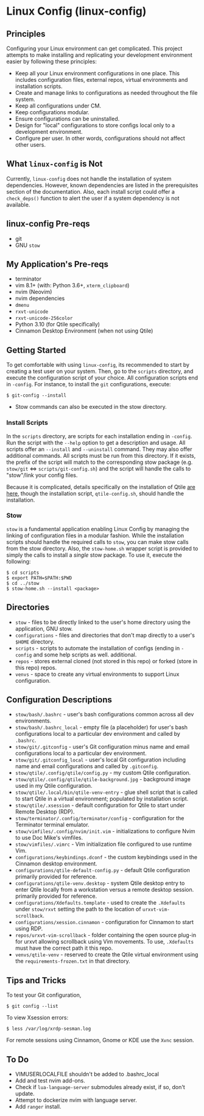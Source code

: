 # Linux Config (linux-config)

## Principles

Configuring your Linux environment can get complicated. This project attempts to
make installing and replicating your development environment easier by following
these principles:
* Keep all your Linux environment configurations in one place. This includes
  configuration files, external repos, virtual environments and installation
  scripts. 
* Create and manage links to configurations as needed throughout the file
  system.
* Keep all configurations under CM.
* Keep configurations modular. 
* Ensure configurations can be uninstalled.
* Design for "local" configurations to store configs local only to a development
  environment.
* Configure per user. In other words, configurations should not affect other
  users.

## What `linux-config` is Not

Currently, `linux-config` does not handle the installation of system
dependencies. However, known dependencies are listed in the prerequisites
section of the documentation. Also, each install script could offer a
`check_deps()` function to alert the user if a system dependency is not
available.

## linux-config Pre-reqs

* git
* GNU `stow`


## My Application's Pre-reqs
* terminator
* vim 8.1+ (with: Python 3.6+, `xterm_clipboard`)
* nvim (Neovim)
* nvim dependencies
* `dmenu`
* `rxvt-unicode`
* `rxvt-unicode-256color`
* Python 3.10 (for Qtile specifically)
* Cinnamon Desktop Environment (when not using Qtile)

## Getting Started

To get comfortable with using `linux-config`, its recommended to start by
creating a test user on your system. Then, go to the `scripts` directory, and
execute the configuration script of your choice. All configuration scripts end
in `-config`. For instance, to install the `git` configurations, execute:
```
$ git-config --install
```

* Stow commands can also be executed in the stow directory.

### Install Scripts

In the `scripts` directory, are scripts for each installation ending in
`-config`. Run the script with the `--help` option to get a description and
usage. All scripts offer an `--install` and `--uninstall` command. They may also
offer additional commands. All scripts must be run from this directory. If it
exists, the prefix of the script will match
to the corresponding stow package (e.g. `stow/git` <=> `scripts/git-config.sh`)
and the script will handle the calls to "stow"/link your config files.

Because it is complicated, details specifically on the installation of Qtile
[are here](QTILE.md), though the installation script, `qtile-config.sh`, should
handle the installation.

### Stow

`stow` is a fundamental application enabling Linux Config by managing the
linking of configuration files in a modular fashion. While the installation
scripts should handle the required calls to `stow`, you can make stow calls from
the stow directory. Also, the `stow-home.sh` wrapper script is provided to
simply the calls to install a *single* stow package. To use it, execute the
following:
```
$ cd scripts
$ export PATH=$PATH:$PWD
$ cd ../stow
$ stow-home.sh --install <package>
```

## Directories

* `stow` - files to be directly linked to the user's home directory using the
  application, GNU stow.
* `configurations` - files and directories that don't map directly to a user's
  `$HOME` directory.
* `scripts` - scripts to automate the installation of configs (ending in
  `-config` and some help scripts as well.
  additional.
* `repos` - stores external cloned (not stored in this repo) or forked (store in
  this repo) repos.
* `venvs` - space to create any virtual environments to support Linux
  configuration.
  
## Configuration Descriptions

* `stow/bash/.bashrc` - user's bash configurations common across all dev
  environments. 
* `stow/bash/.bashrc_local` - empty file (a placeholder) for user's bash
  configurations local to a particular dev environment and called by `.bashrc`. 
* `stow/git/.gitconfig` - user's Git configuration minus name and email
  configurations local to a particular dev environment. 
* `stow/git/.gitconfig_local` - user's local Git configuration including name
  and email configurations and called by `.gitconfig`. 
* `stow/qtile/.config/qtile/config.py` - my custom Qtile configuration. 
* `stow/qtile/.config/qtile/qtile-background.jpg` - background image used in my
  Qtile configuration.
* `stow/qtile/.local/bin/qtile-venv-entry` - glue shell script that is called to
  start Qtile in a virtual environment; populated by installation script.
* `stow/qtile/.xsession` - default configuration for Qtile to start under Remote
  Desktop (RDP).
* `stow/terminator/.config/terminator/config` - configuration for the Terminator
  terminal emulator.
* `stow/vimfiles/.config/nvim/init.vim` - initializations to configure Nvim to
  use Doc Mike's vimfiles.
* `stow/vimfiles/.vimrc` - Vim initialization file configured to use runtime Vim.
* `configurations/keybindings.dconf` - the custom keybindings used in the
  Cinnamon desktop environment.
* `configurations/qtile-default-config.py` - default Qtile configuration
  primarily provided for reference.
* `configurations/qtile-venv.desktop` - system Qtile desktop entry to enter Qtile
  locally from a workstation versus a remote desktop session.
  primarily provided for reference.
* `configurations/Xdefaults.template` - used to create the `.Xdefaults` under
  `stow/rxvt` setting the path to the location of `urxvt-vim-scrollback`.
* `configurations/xession.cinnamon` - configuration for Cinnamon to start using
  RDP.
* `repos/urxvt-vim-scrollback` - folder containing the open source plug-in for
  urxvt allowing scrollback using Vim movements. To use, `.Xdefaults` must have
  the correct path it this repo.
* `venvs/qtile-venv` - reserved to create the Qtile virtual environment using
  the `requirements-frozen.txt` in that directory.

## Tips and Tricks

To test your Git configuration,
```
$ git config --list
```

To view Xsession errors:
```
$ less /var/log/xrdp-sesman.log
```

For remote sessions using Cinnamon, Gnome or KDE use the `Xvnc` session.

## To Do

* VIMUSERLOCALFILE shouldn't be added to .bashrc_local
* Add and test nvim add-ons.
* Check if `lua-language-server` submodules already exist, if so, don't update.
* Attempt to dockerize nvim with language server.
* Add `ranger` install.

